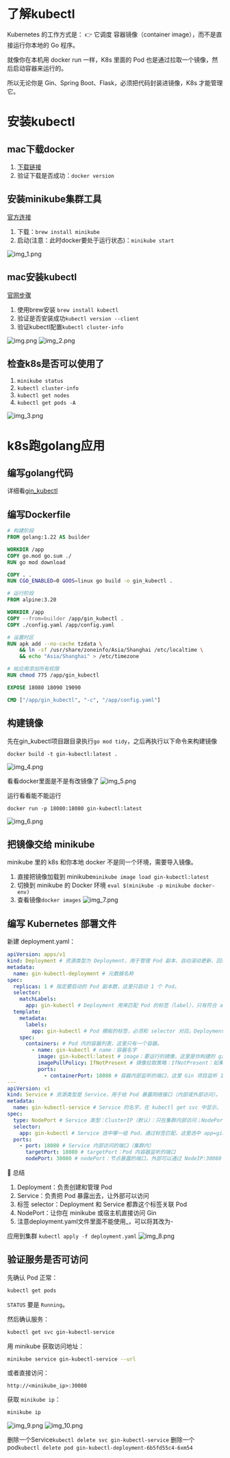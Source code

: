 


# 了解kubectl

Kubernetes 的工作方式是：
👉 它调度 容器镜像（container image），而不是直接运行你本地的 Go 程序。

就像你在本机用 docker run 一样，K8s 里面的 Pod 也是通过拉取一个镜像，然后启动容器来运行的。

所以无论你是 Gin、Spring Boot、Flask，必须把代码封装进镜像，K8s 才能管理它。


# 安装kubectl

## mac下载docker

1. [下载链接](https://www.docker.com/products/docker-desktop/)
2. 验证下载是否成功：```docker version```


## 安装minikube集群工具
[官方连接](https://minikube.sigs.k8s.io/docs/start/?arch=%2Fmacos%2Farm64%2Fstable%2Fhomebrew)

1. 下载：```brew install minikube```
2. 启动(注意：此时docker要处于运行状态)：```minikube start```

![img_1.png](img_1.png)


## mac安装kubectl
[官网步骤](https://kubernetes.io/zh-cn/docs/tasks/tools/install-kubectl-macos)

1. 使用brew安装 ```brew install kubectl```
2. 验证是否安装成功```kubectl version --client```
3. 验证kubectl配置```kubectl cluster-info```

![img.png](img.png)
![img_2.png](img_2.png)

## 检查k8s是否可以使用了

1. ```minikube status```
2. ```kubectl cluster-info```
3. ```kubectl get nodes```
4. ```kubectl get pods -A```

![img_3.png](img_3.png)

# k8s跑golang应用

## 编写golang代码

详细看[gin_kubectl](https://github.com/nhjclxc/go-dev/tree/main/src/test8_framework/framework_01_web/web_01_gin/gin_02/gin_kubelet)

## 编写Dockerfile
```dockerfile
# 构建阶段
FROM golang:1.22 AS builder

WORKDIR /app
COPY go.mod go.sum ./
RUN go mod download

COPY . .
RUN CGO_ENABLED=0 GOOS=linux go build -o gin_kubectl .

# 运行阶段
FROM alpine:3.20

WORKDIR /app
COPY --from=builder /app/gin_kubectl .
COPY ./config.yaml /app/config.yaml

# 设置时区
RUN apk add --no-cache tzdata \
    && ln -sf /usr/share/zoneinfo/Asia/Shanghai /etc/localtime \
    && echo "Asia/Shanghai" > /etc/timezone

# 给应用添加所有权限
RUN chmod 775 /app/gin_kubectl

EXPOSE 18080 18090 19090

CMD ["/app/gin_kubectl", "-c", "/app/config.yaml"]

```

## 构建镜像

先在gin_kubectl项目跟目录执行`go mod tidy`，之后再执行以下命令来构建镜像
```
docker build -t gin-kubectl:latest .
```
![img_4.png](img_4.png)

看看docker里面是不是有改镜像了
![img_5.png](img_5.png)

运行看看能不能运行
```
docker run -p 18080:18080 gin-kubectl:latest
```
![img_6.png](img_6.png)

## 把镜像交给 minikube
minikube 里的 k8s 和你本地 docker 不是同一个环境，需要导入镜像。

1. 直接把镜像加载到 minikube```minikube image load gin-kubectl:latest```
2. 切换到 minikube 的 Docker 环境 ```eval $(minikube -p minikube docker-env)```
3. 查看镜像```docker images```
![img_7.png](img_7.png)

## 编写 Kubernetes 部署文件
新建 deployment.yaml：
```yaml
apiVersion: apps/v1
kind: Deployment # 资源类型为 Deployment，用于管理 Pod 副本、自动滚动更新、回滚等
metadata:
  name: gin-kubectl-deployment # 元数据名称 
spec:
  replicas: 1 # 指定要启动的 Pod 副本数，这里只启动 1 个 Pod。
  selector:
    matchLabels:
      app: gin-kubectl # Deployment 用来匹配 Pod 的标签（label），只有符合 app=gin_kubectl 的 Pod 才归这个 Deployment 管理。
  template:
    metadata:
      labels:
        app: gin-kubectl # Pod 模板的标签，必须和 selector 对应。Deployment 会创建这些 Pod，并自动给它们打上这个标签。
    spec:
      containers: # Pod 内的容器列表，这里只有一个容器。
        - name: gin-kubectl # name：容器名字
          image: gin-kubectl:latest # image：要运行的镜像，这里是你构建的 gin-kubectl:latest
          imagePullPolicy: IfNotPresent # 镜像拉取策略：IfNotPresent：如果本地已有镜像就不用拉；Always：每次都拉最新；Never：完全不拉，只用本地镜像
          ports:
            - containerPort: 18080 # 容器内部监听的端口，这里 Gin 项目监听 18080。
---
apiVersion: v1
kind: Service # 资源类型是 Service，用于给 Pod 暴露网络接口（内部或外部访问）。
metadata:
  name: gin-kubectl-service # Service 的名字，在 kubectl get svc 中显示。
spec:
  type: NodePort # Service 类型：ClusterIP（默认）：只在集群内部访问；NodePort：暴露到节点端口，可以外部访问；LoadBalancer：配合云服务，外部负载均衡访问
  selector:
    app: gin-kubectl # Service 选中哪一组 Pod，通过标签匹配，这里选中 app=gin_kubectl 的 Pod。
  ports:
    - port: 18080 # Service 内部访问的端口（集群内）
      targetPort: 18080 # targetPort：Pod 内容器监听的端口
      nodePort: 30080 # nodePort：节点暴露的端口，外部可以通过 NodeIP:30080 访问 Gin 服务
```
🔹 总结
1. Deployment：负责创建和管理 Pod
2. Service：负责把 Pod 暴露出去，让外部可以访问
3. 标签 selector：Deployment 和 Service 都靠这个标签关联 Pod
4. NodePort：让你在 minikube 或宿主机直接访问 Gin
5. 注意deployment.yaml文件里面不能使用_，可以将其改为-

应用到集群
```kubectl apply -f deployment.yaml```
![img_8.png](img_8.png)



## 验证服务是否可访问

先确认 Pod 正常：

```bash
kubectl get pods
```

`STATUS` 要是 `Running`。

然后确认服务：

```bash
kubectl get svc gin-kubectl-service
```

用 minikube 获取访问地址：

```bash
minikube service gin-kubectl-service --url
```

或者直接访问：

```
http://<minikube_ip>:30080
```

获取 `minikube ip`：

```bash
minikube ip
```

![img_9.png](img_9.png)
![img_10.png](img_10.png)


删除一个Service```kubectl delete svc gin-kubectl-service```
删除一个pod```kubectl delete pod gin-kubectl-deployment-6b5fd55c4-6xm54```